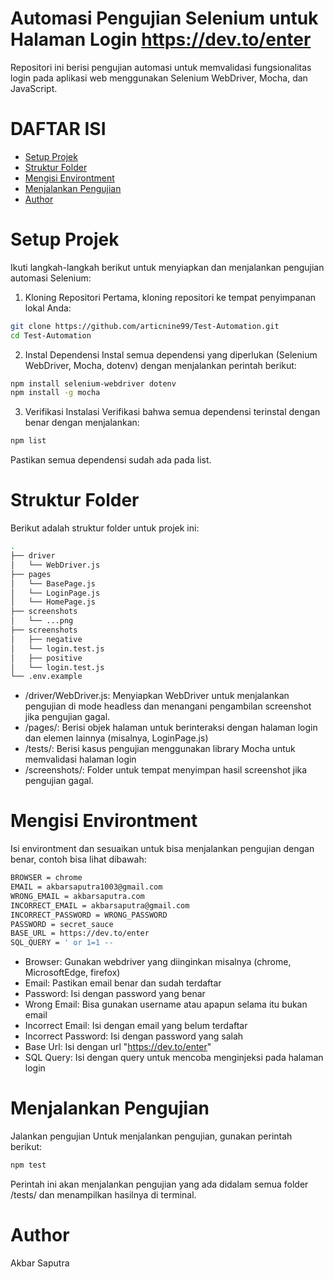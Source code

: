 # Automasi Pengujian Selenium untuk Halaman Login https://dev.to/enter

Repositori ini berisi pengujian automasi untuk memvalidasi fungsionalitas login pada aplikasi web menggunakan Selenium WebDriver, Mocha, dan JavaScript.

# DAFTAR ISI
* [Setup Projek](#setup-projek)
* [Struktur Folder](#struktur-folder)
* [Mengisi Environtment](#mengisi-environtment)
* [Menjalankan Pengujian](#menjalankan-pengujian)
* [Author](*author)

# Setup Projek
Ikuti langkah-langkah berikut untuk menyiapkan dan menjalankan pengujian automasi Selenium:
1. Kloning Repositori
Pertama, kloning repositori ke tempat penyimpanan lokal Anda:
```bash
git clone https://github.com/articnine99/Test-Automation.git
cd Test-Automation
```
2. Instal Dependensi
Instal semua dependensi yang diperlukan (Selenium WebDriver, Mocha, dotenv) dengan
menjalankan perintah berikut:
```bash
npm install selenium-webdriver dotenv
npm install -g mocha
```
3. Verifikasi Instalasi
Verifikasi bahwa semua dependensi terinstal dengan benar dengan menjalankan:
```bash
npm list
```
Pastikan semua dependensi sudah ada pada list.

# Struktur Folder
Berikut adalah struktur folder untuk projek ini:
```bash
.
├── driver
│   └── WebDriver.js
├── pages
│   └── BasePage.js
│   └── LoginPage.js
│   └── HomePage.js
├── screenshots
│   └── ...png
├── screenshots
│   ├── negative
│   └── login.test.js
│   ├── positive
│   └── login.test.js
└── .env.example
```
* /driver/WebDriver.js: Menyiapkan WebDriver untuk menjalankan pengujian di mode headless dan menangani
  pengambilan screenshot jika pengujian gagal.
* /pages/: Berisi objek halaman untuk berinteraksi dengan halaman login dan elemen lainnya (misalnya, LoginPage.js)
* /tests/: Berisi kasus pengujian menggunakan library Mocha untuk memvalidasi halaman login
* /screenshots/: Folder untuk tempat menyimpan hasil screenshot jika pengujian gagal.

# Mengisi Environtment
Isi environtment dan sesuaikan untuk bisa menjalankan pengujian dengan benar, 
contoh bisa lihat dibawah:
```bash
BROWSER = chrome
EMAIL = akbarsaputra1003@gmail.com
WRONG_EMAIL = akbarsaputra.com
INCORRECT_EMAIL = akbarsaputra@gmail.com
INCORRECT_PASSWORD = WRONG_PASSWORD
PASSWORD = secret_sauce
BASE_URL = https://dev.to/enter
SQL_QUERY = ' or 1=1 --
```
* Browser: Gunakan webdriver yang diinginkan misalnya (chrome, MicrosoftEdge, firefox)
* Email: Pastikan email benar dan sudah terdaftar
* Password: Isi dengan password yang benar
* Wrong Email: Bisa gunakan username atau apapun selama itu bukan email
* Incorrect Email: Isi dengan email yang belum terdaftar
* Incorrect Password: Isi dengan password yang salah
* Base Url: Isi dengan url "https://dev.to/enter"
* SQL Query: Isi dengan query untuk mencoba menginjeksi pada halaman login

# Menjalankan Pengujian
Jalankan pengujian
Untuk menjalankan pengujian, gunakan perintah berikut:
```bash
npm test
```
Perintah ini akan menjalankan pengujian yang ada didalam semua folder /tests/ dan 
menampilkan hasilnya di terminal.

# Author
Akbar Saputra
